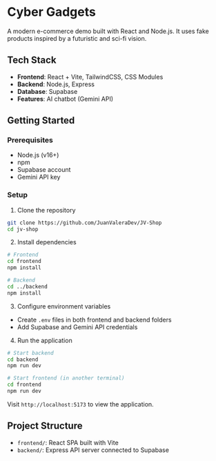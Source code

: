 # Cyber Gadgets

A modern e-commerce demo built with React and Node.js.
It uses fake products inspired by a futuristic and sci-fi vision.

## Tech Stack

- **Frontend**: React + Vite, TailwindCSS, CSS Modules
- **Backend**: Node.js, Express
- **Database**: Supabase
- **Features**: AI chatbot (Gemini API)

## Getting Started

### Prerequisites
- Node.js (v16+)
- npm
- Supabase account
- Gemini API key

### Setup

1. Clone the repository
```bash
git clone https://github.com/JuanValeraDev/JV-Shop
cd jv-shop
```

2. Install dependencies
```bash
# Frontend
cd frontend
npm install

# Backend
cd ../backend
npm install
```

3. Configure environment variables
- Create `.env` files in both frontend and backend folders
- Add Supabase and Gemini API credentials

4. Run the application
```bash
# Start backend
cd backend
npm run dev

# Start frontend (in another terminal)
cd frontend
npm run dev
```

Visit `http://localhost:5173` to view the application.

## Project Structure

- `frontend/`: React SPA built with Vite
- `backend/`: Express API server connected to Supabase
